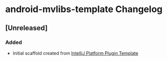 <!-- Keep a Changelog guide -> https://keepachangelog.com -->

# android-mvlibs-template Changelog

## [Unreleased]
### Added
- Initial scaffold created from [IntelliJ Platform Plugin Template](https://github.com/JetBrains/intellij-platform-plugin-template)
